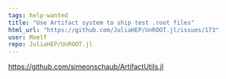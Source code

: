 ```yaml
---
tags: help-wanted
title: "Use Artifact system to ship test .root files"
html_url: "https://github.com/JuliaHEP/UnROOT.jl/issues/173"
user: Moelf
repo: JuliaHEP/UnROOT.jl
---
```


https://github.com/simeonschaub/ArtifactUtils.jl